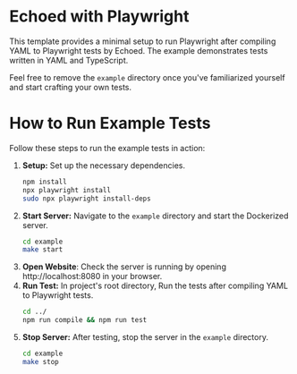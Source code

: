 # Echoed with Playwright

This template provides a minimal setup to run Playwright after compiling YAML to Playwright tests by Echoed.
The example demonstrates tests written in YAML and TypeScript.

Feel free to remove the `example` directory once you've familiarized yourself and start crafting your own tests.

# How to Run Example Tests

Follow these steps to run the example tests in action:

1. **Setup:** Set up the necessary dependencies.
   ```sh
   npm install
   npx playwright install
   sudo npx playwright install-deps
   ```
2. **Start Server:** Navigate to the `example` directory and start the Dockerized server.
   ```sh
   cd example
   make start
   ```
3. **Open Website**: Check the server is running by opening http://localhost:8080 in your browser.
4. **Run Test:** In project's root directory, Run the tests after compiling YAML to Playwright tests.
   ```sh
   cd ../
   npm run compile && npm run test
   ```
5. **Stop Server:** After testing, stop the server in the `example` directory.
   ```sh
   cd example
   make stop
   ```
